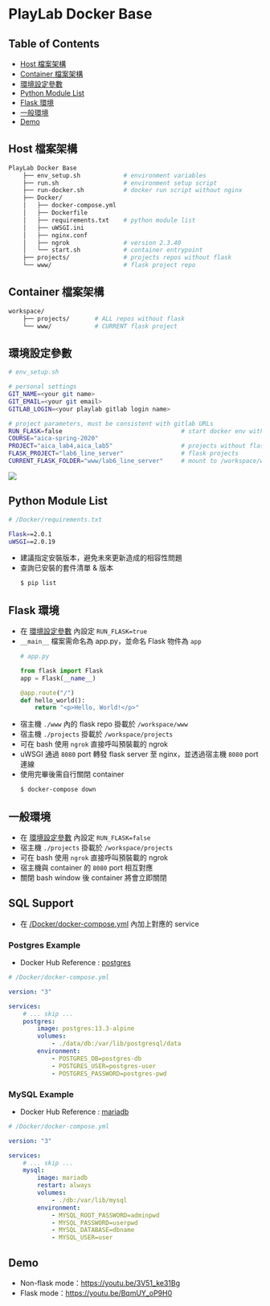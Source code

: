 # PlayLab Docker Base

## Table of Contents
- [Host 檔案架構](#host-檔案架構)
- [Container 檔案架構](#container-檔案架構)
- [環境設定參數](#環境設定參數)
- [Python Module List](#python-module-list)
- [Flask 環境](#flask-環境)
- [一般環境](#一般環境)
- [Demo](#demo)


## Host 檔案架構
```bash
PlayLab Docker Base
    ├── env_setup.sh            # environment variables
    ├── run.sh                  # environment setup script
    ├── run-docker.sh           # docker run script without nginx
    ├── Docker/
    │   ├── docker-compose.yml
    │   ├── Dockerfile
    │   ├── requirements.txt    # python module list
    │   ├── uWSGI.ini
    │   ├── nginx.conf
    │   ├── ngrok               # version 2.3.40
    │   └── start.sh            # container entrypoint
    ├── projects/               # projects repos without flask
    └── www/                    # flask project repo
```


## Container 檔案架構
```bash
workspace/
    ├── projects/       # ALL repos without flask
    └── www/            # CURRENT flask project
```


## 環境設定參數
```bash
# env_setup.sh

# personal settings
GIT_NAME=<your git name>
GIT_EMAIL=<your git email>
GITLAB_LOGIN=<your playlab gitlab login name>

# project parameters, must be consistent with gitlab URLs
RUN_FLASK=false                                 # start docker env with / without uWSGI and nginx proxy
COURSE="aica-spring-2020"
PROJECT="aica_lab4,aica_lab5"                   # projects without flask
FLASK_PROJECT="lab6_line_server"                # flask projects
CURRENT_FLASK_FOLDER="www/lab6_line_server"     # mount to /workspace/www in container
```

![](https://playlab.computing.ncku.edu.tw:3001/uploads/upload_8e5dedffe9babd64353f34197dd71719.png)


## Python Module List
```bash
# /Docker/requirements.txt

Flask==2.0.1
uWSGI==2.0.19
```

- 建議指定安裝版本，避免未來更新造成的相容性問題
- 查詢已安裝的套件清單 & 版本
    ```bash
    $ pip list
    ```


## Flask 環境
- 在 [環境設定參數](#環境設定參數) 內設定 `RUN_FLASK=true`
- `__main__` 檔案需命名為 app.py，並命名 Flask 物件為 `app`
    ```python
    # app.py

    from flask import Flask
    app = Flask(__name__)

    @app.route("/")
    def hello_world():
        return "<p>Hello, World!</p>"
    ```
- 宿主機 `./www` 內的 flask repo 掛載於 `/workspace/www`
- 宿主機 `./projects` 掛載於 `/workspace/projects`
- 可在 bash 使用 `ngrok` 直接呼叫預裝載的 ngrok
- uWSGI 通過 `8080` port 轉發 flask server 至 nginx，並透過宿主機 `8080` port 連線
- 使用完畢後需自行關閉 container
    ```bash
    $ docker-compose down
    ````


## 一般環境
- 在 [環境設定參數](#環境設定參數) 內設定 `RUN_FLASK=false`
- 宿主機 `./projects` 掛載於 `/workspace/projects`
- 可在 bash 使用 `ngrok` 直接呼叫預裝載的 ngrok
- 宿主機與 container 的 `8080` port 相互對應
- 關閉 bash window 後 container 將會立即關閉


## SQL Support
- 在 [/Docker/docker-compose.yml](https://playlab.computing.ncku.edu.tw:4001/CTPS/playlab-docker-base/blob/master/Docker/docker-compose.yml) 內加上對應的 service

### Postgres Example
- Docker Hub Reference : [postgres](https://hub.docker.com/_/postgres)

```yml
# /Docker/docker-compose.yml

version: "3"

services:
    # ... skip ...
    postgres:
        image: postgres:13.3-alpine
        volumes:
            - ./data/db:/var/lib/postgresql/data
        environment:
            - POSTGRES_DB=postgres-db
            - POSTGRES_USER=postgres-user
            - POSTGRES_PASSWORD=postgres-pwd
```

### MySQL Example
- Docker Hub Reference : [mariadb](https://hub.docker.com/_/mariadb)

```yml
# /Docker/docker-compose.yml

version: "3"

services:
    # ... skip ...
    mysql:
        image: mariadb
        restart: always
        volumes:
            - ./db:/var/lib/mysql
        environment:
            - MYSQL_ROOT_PASSWORD=adminpwd
            - MYSQL_PASSWORD=userpwd
            - MYSQL_DATABASE=dbname
            - MYSQL_USER=user
```


## Demo
- Non-flask mode：https://youtu.be/3V51_ke31Bg
- Flask mode：https://youtu.be/BqmUY_oP9H0
